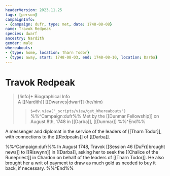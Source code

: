 ```yaml
---
headerVersion: 2023.11.25
tags: [person]
campaignInfo:
- {campaign: dufr, type: met, date: 1748-08-08}
name: Travok Redpeak
species: dwarf
ancestry: Nardith
gender: male
whereabouts: 
- {type: home, location: Tharn Todor}
- {type: away, start: 1748-08-03, end: 1748-08-10, location: Darba}
---
```

# Travok Redpeak
>[!info]+ Biographical Info  
> A [[Nardith]] [[Dwarves|dwarf]] (he/him)  
>> `$=dv.view("_scripts/view/get_Whereabouts")`  
>> %%^Campaign:dufr%% Met by the [[Dunmar Fellowship]] on August 8th, 1748 in [[Darba]], [[Dunmar]] %%^End%%

A messenger and diplomat in the service of the leaders of [[Tharn Todor]], with connections to the [[Redpeaks]] of [[Darba]]. 

%%^Campaign:dufr%%
In August 1748, Travok [[Session 46 (DuFr)|brought news]] to [[Riswynn]] in [[Darba]], asking her to seek the [[Chalice of the Runepriest]] in Chardon on behalf of the leaders of [[Tharn Todor]]. He also brought her a writ of payment to draw as much gold as needed to buy it back, if necessary.
%%^End%%